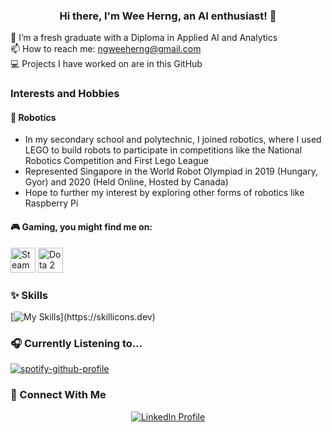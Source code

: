 ### <p align="center">Hi there, I'm Wee Herng, an AI enthusiast! 👋</p>

🔭 I’m a fresh graduate with a Diploma in Applied AI and Analytics<br>
📫 How to reach me: ngweeherng@gmail.com<br>
💻 Projects I have worked on are in this GitHub

### Interests and Hobbies

#### 🤖 Robotics<br>
* In my secondary school and polytechnic, I joined robotics, where I used LEGO to build robots to participate in competitions like the National Robotics Competition and First Lego League<br>
* Represented Singapore in the World Robot Olympiad in 2019 (Hungary, Gyor) and 2020 (Held Online, Hosted by Canada)<br>
* Hope to further my interest by exploring other forms of robotics like Raspberry Pi<br>

#### 🎮 Gaming, you might find me on:<br>
<p float='left'>
  <img alt="Steam" src="https://www.freeiconspng.com/thumbs/steam-icon/steam-icon-19.png" width="40" height="40">
  <img alt="Dota 2" src="https://e7.pngegg.com/pngimages/361/42/png-clipart-dota-2-dota-2-league-of-legends-the-international-video-game-axe-logo-game-logo.png" width="40" height="40">
</p>

### ✨ Skills
[![My Skills](https://skillicons.dev/icons?i=js,html,css,bootstrap,mongodb,mysql,py,)](https://skillicons.dev)

### 🎧 Currently Listening to...
[![spotify-github-profile](https://spotify-github-profile.kittinanx.com/api/view?uid=31mggdt5bfdtpri45nwlozmmagd4&cover_image=true&theme=novatorem&show_offline=false&background_color=121212&interchange=true&bar_color=7b4eb1&bar_color_cover=false)](https://github.com/kittinan/spotify-github-profile)

### 🔗 Connect With Me
<p align="center">
  <a href="https://www.linkedin.com/in/ng-wee-herng-0b8888272/">
    <img src="https://img.shields.io/badge/LinkedIn-blue?style=for-the-badge&logo=linkedin" alt="LinkedIn Profile" />
  </a>
</p>



<!--

### 🎧 Currently listening to
[[![spotify-github-profile](https://spotify-github-profile.vercel.app/api/view?uid=31mggdt5bfdtpri45nwlozmmagd4&cover_image=true&theme=novatorem&show_offline=true&background_color=121212&interchange=false&bar_color=53b14f&bar_color_cover=false)](https://github.com/kittinan/spotify-github-profile)](https://spotify-github-profile.kittinanx.com)
**whirly1/whirly1** is a ✨ _special_ ✨ repository because its `README.md` (this file) appears on your GitHub profile.

Here are some ideas to get you started:

- 🔭 I’m currently working on ...
- 🌱 I’m currently learning ...
- 👯 I’m looking to collaborate on ...
- 🤔 I’m looking for help with ...
- 💬 Ask me about ...
- 📫 How to reach me: ...
- 😄 Pronouns: ...
- ⚡ Fun fact: ...
-->
